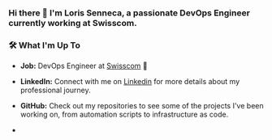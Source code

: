 ### Hi there 👋 I'm Loris Senneca, a passionate DevOps Engineer currently working at Swisscom.

### 🛠️ What I'm Up To

- **Job:** DevOps Engineer at [Swisscom](https://www.swisscom.ch/en/home.html) 🚀
- **LinkedIn:** Connect with me on [Linkedin](https://www.linkedin.com/in/loris-senneca/) for more details about my professional journey.
- **GitHub:** Check out my repositories to see some of the projects I've been working on, from automation scripts to infrastructure as code.

- 
<!--
**lorissenneca/lorissenneca** is a ✨ _special_ ✨ repository because its `README.md` (this file) appears on your GitHub profile.

 ✔ I'm currently leraning golang (GO)
 


Here are some ideas to get you started:

- 🔭 I’m currently working on ...
- 🌱 I’m currently learning ...
- 👯 I’m looking to collaborate on ...
- 🤔 I’m looking for help with ...
- 💬 Ask me about ...
- 📫 How to reach me: ...
- 😄 Pronouns: ...
- ⚡ Fun fact: ...
-->


